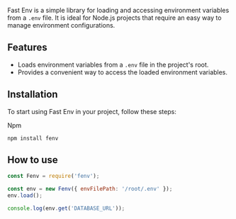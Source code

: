 Fast Env is a simple library for loading and accessing environment variables from a `.env` file. 
It is ideal for Node.js projects that require an easy way to manage environment configurations.

## Features

- Loads environment variables from a `.env` file in the project's root.
- Provides a convenient way to access the loaded environment variables.

## Installation

To start using Fast Env in your project, follow these steps:

Npm
```
npm install fenv
```

## How to use

```js
const Fenv = require('fenv');

const env = new Fenv({ envFilePath: '/root/.env' });
env.load();

console.log(env.get('DATABASE_URL'));
```
